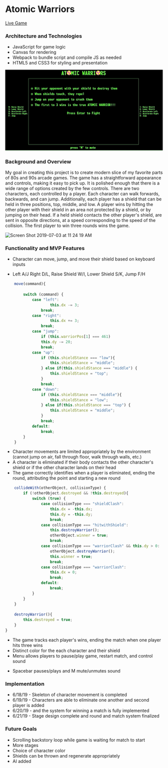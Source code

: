 # Atomic Warriors
[Live Game](https://eric-pinero.github.io)

### Architecture and Technologies
* JavaScript for game logic
* Canvas for rendering
* Webpack to bundle script and compile JS as needed
* HTML5 and CSS3 for styling and presentation


![](./assets/a-war.gif)
<!-- <img width="1436" alt="Screen Shot 2019-07-03 at 11 17 47 AM" src="https://user-images.githubusercontent.com/34456998/61001745-32589500-a32e-11e9-9e67-84b4d506acbf.png"> -->


### Background and Overview
My goal in creating this project is to create modern slice of my favorite parts of 80s and 90s arcade games. The game has a straightforward appearance and controls, making it easy to pick up. It is polished enough that there is a wide range of options created by the few controls. There are two characters, each controlled by a player. Each character can walk forwards, backwards, and can jump. Additionally, each player has a shield that can be held in three positions, top, middle, and low. A player wins by hitting the other player with their shield in an area not protected by a shield, or by jumping on their head. If a held shield contacts the other player's shield, are sent in opposite directions, at a speed corresponding to the speed of the collision. The first player to win three rounds wins the game.

<img width="1440" alt="Screen Shot 2019-07-03 at 11 24 19 AM" src="https://user-images.githubusercontent.com/34456998/60604211-2b0d1680-9d85-11e9-8b71-7cf9378a003a.png">

### Functionality and MVP Features
* Character can move, jump, and move their shield based on keyboard inputs
+ Left A/J Right D/L, Raise Shield W/I, Lower Shield S/K, Jump F/H

```javascript
    move(command){

        switch (command) {
            case "left":
                    this.dx -= 3;
                break;
            case "right":
                    this.dx += 3;
                break;
            case "jump":
                if (this.warriorPos[1] === 461)
                this.dy -= 20;
                break;
            case "up":
                if (this.shieldStance === "low"){
                    this.shieldStance = "middle";
                } else if(this.shieldStance === "middle") {
                    this.shieldStance = "top";
                }
                break;
            case "down":
                if (this.shieldStance === "middle"){
                    this.shieldStance = "low";
                } else if(this.shieldStance === "top") {
                    this.shieldStance = "middle";
                }
                break;
            default:
                break;
        }
    }
```

* Character movements are limited appropriately by the environment (cannot jump on air, fall through floor, walk through walls, etc.)
* A character is eliminated if their body contacts the other character's shield or if the other     character lands on their head
* The game correctly identifies when a player is eliminated, ending the round, attributing the point and starting a new round

```javascript
    collideWith(otherObject, collisionType) {
        if (!otherObject.destroyed && !this.destroyed){
            switch (true) {
                case collisionType === "shieldClash":
                    this.dx = -this.dx;
                    this.dy = -this.dy;
                    break;
                case collisionType === "hitwithShield":
                    this.destroyWarrior();
                    otherObject.winner = true;
                    break;
                case collisionType === "warriorClash" && this.dy > 0:
                    otherObject.destroyWarrior();
                    this.winner = true;
                    break;
                case collisionType === "warriorClash":
                    this.dx = 0;
                    break;
                default:
                    break;
            }
        }
    }

    destroyWarrior(){
        this.destroyed = true;
    }
}    
```

* The game tracks each player's wins, ending the match when one player hits three wins
* Distinct color for the each character and their shield
* Menu allows players to pause/play game, restart match, and control sound
+ Spacebar pauses/plays and M mute/unmutes sound

### Implementation
* 6/18/19 - Skeleton of character movement is completed
* 6/19/19 - Characters are able to eliminate one another and second player is added
* 6/20/19 - and the system for winning a match is fully implemented
* 6/21/19 - Stage design complete and round and match system finalized

### Future Goals
* Scrolling backstory loop while game is waiting for match to start
* More stages
* Choice of character color
* Shields can be thrown and regenerate appropriately
* AI added
